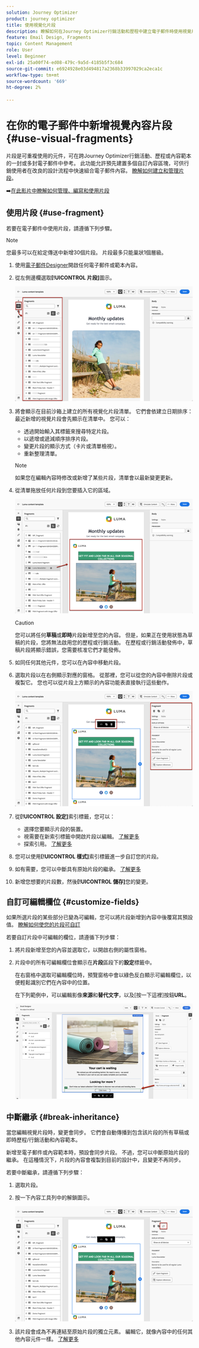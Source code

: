 ```yaml
---
solution: Journey Optimizer
product: journey optimizer
title: 使用視覺化片段
description: 瞭解如何在Journey Optimizer行銷活動和歷程中建立電子郵件時使用視覺片段
feature: Email Design, Fragments
topic: Content Management
role: User
level: Beginner
exl-id: 25a00f74-ed08-479c-9a5d-4185b5f3c684
source-git-commit: e6924928e03d494817a2368b33997029ca2eca1c
workflow-type: tm+mt
source-wordcount: '669'
ht-degree: 2%

---
```


# 在你的電子郵件中新增視覺內容片段 {#use-visual-fragments}

片段是可重複使用的元件，可在跨Journey Optimizer行銷活動、歷程或內容範本的一封或多封電子郵件中參考。 此功能允許預先建置多個自訂內容區塊，可供行銷使用者在改良的設計流程中快速組合電子郵件內容。 [瞭解如何建立和管理片段](../content-management/fragments.md)。

➡️[在此影片中瞭解如何管理、編寫和使用片段](../content-management/fragments.md#video-fragments)

## 使用片段 {#use-fragment}

若要在電子郵件中使用片段，請遵循下列步驟。

>[!NOTE]
>
>您最多可以在給定傳送中新增30個片段。 片段最多只能巢狀1個層級。


1. 使用[電子郵件Designer](get-started-email-design.md)開啟任何電子郵件或範本內容。

1. 從左側邊欄選取&#x200B;**[!UICONTROL 片段]**&#x200B;圖示。

   ![](assets/fragments-in-designer.png)

1. 將會顯示在目前沙箱上建立的所有視覺化片段清單。 它們會依建立日期排序：最近新增的視覺片段會先顯示在清單中。 您可以：

   * 透過開始輸入其標籤來搜尋特定片段。
   * 以遞增或遞減順序排序片段。
   * 變更片段的顯示方式（卡片或清單檢視）。
   * 重新整理清單。

   >[!NOTE]
   >
   >如果您在編輯內容時修改或新增了某些片段，清單會以最新變更更新。

1. 從清單拖放任何片段到您要插入它的區域。

   ![](assets/fragment-insert.png)

   >[!CAUTION]
   >
   >您可以將任何&#x200B;**草稿**&#x200B;或&#x200B;**即時**&#x200B;片段新增至您的內容。 但是，如果正在使用狀態為草稿的片段，您將無法啟用您的歷程或行銷活動。 在歷程或行銷活動發佈中，草稿片段將顯示錯誤，您需要核准它們才能發佈。

1. 如同任何其他元件，您可以在內容中移動片段。

1. 選取片段以在右側顯示對應的窗格。 從那裡，您可以從您的內容中刪除片段或複製它。 您也可以從片段上方顯示的內容功能表直接執行這些動作。

   ![](assets/fragment-right-pane.png)

1. 從&#x200B;**[!UICONTROL 設定]**&#x200B;索引標籤，您可以：

   * 選擇您要顯示片段的裝置。
   * 視需要在新索引標籤中開啟片段以編輯。 [了解更多](../content-management/fragments.md#edit-fragments)
   * 探索引用。 [了解更多](../content-management/fragments.md#explore-references)

1. 您可以使用&#x200B;**[!UICONTROL 樣式]**&#x200B;索引標籤進一步自訂您的片段。

1. 如有需要，您可以中斷具有原始片段的繼承。 [了解更多](#break-inheritance)

1. 新增您想要的片段數，然後&#x200B;**[!UICONTROL 儲存]**&#x200B;您的變更。

## 自訂可編輯欄位 {#customize-fields}

如果所選片段的某些部分已變為可編輯，您可以將片段新增到內容中後覆寫其預設值。 [瞭解如何使您的片段可自訂](../content-management/customizable-fragments.md)

若要自訂片段中可編輯的欄位，請遵循下列步驟：

1. 將片段新增至您的內容並選取它，以開啟右側的屬性窗格。

1. 片段中的所有可編輯欄位會顯示在&#x200B;**片段**&#x200B;區段下的&#x200B;**設定**&#x200B;標籤中。

   在右窗格中選取可編輯欄位時，預覽窗格中會以綠色反白顯示可編輯欄位，以便輕鬆識別它們在內容中的位置。

   在下列範例中，可以編輯影像&#x200B;**來源**&#x200B;和&#x200B;**替代文字**，以及[按一下這裡]按鈕&#x200B;**URL**。

   ![](assets/fragment-editable.png)

## 中斷繼承 {#break-inheritance}

當您編輯視覺片段時，變更會同步。 它們會自動傳播到包含該片段的所有草稿或即時歷程/行銷活動和內容範本。

新增至電子郵件或內容範本時，預設會同步片段。 不過，您可以中斷原始片段的繼承。 在這種情況下，片段的內容會複製到目前的設計中，且變更不再同步。

若要中斷繼承，請遵循下列步驟：

1. 選取片段。

1. 按一下內容工具列中的解鎖圖示。

   ![](assets/fragment-break-inheritance.png)

1. 該片段會成為不再連結至原始片段的獨立元素。 編輯它，就像內容中的任何其他內容元件一樣。 [了解更多](content-components.md)
